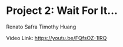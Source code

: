 Project 2: Wait For It...
=====
Renato Safra
Timothy Huang

Video Link: https://youtu.be/FQfsOZ-1lRQ
